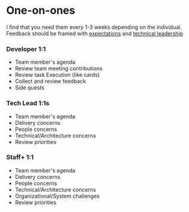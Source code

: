 # One-on-ones 

I find that you need them every 1-3 weeks depending on the individual. Feedback should be framed with [expectations](../carrer_managment/expectations.md) and [technical leadership](../technical_leadership/)

### Developer 1:1

- Team member's agenda
- Review team meeting contributions 
- Review task Execution (like cards)
- Collect and review feedback
- Side quests

### Tech Lead 1:1s

- Team member's agenda
- Delivery concerns
- People concerns
- Technical/Architecture concerns
- Review priorities

### Staff+ 1:1

- Team member's agenda
- Delivery concerns
- People concerns
- Technical/Architecture concerns
- Organizational/System challenges
- Review priorities
